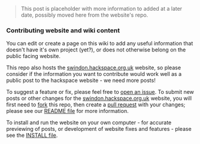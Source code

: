 > This post is placeholder with more information to added at a later date, possibly moved here from the website's repo.

### Contributing website and wiki content

You can edit or create a page on this wiki to add any useful information that doesn't have it's own project (yet?), or does not otherwise belong on the public facing website.

[snhack organisation]: https://github.com/snhack

This repo also hosts the [swindon.hackspace.org.uk] website, so please consider if the information you want to contribute would work well as a public post to the hackspace website - we need more posts!

To suggest a feature or fix, please feel free to [open an issue](https://help.github.com/articles/github-glossary#issue).  To submit new posts or other changes for the [swindon.hackspace.org.uk] website, you will first need to [fork] this repo, then create a [pull request] with your changes; please see our [README file] for more information.

[swindon.hackspace.org.uk]: http://swindon.hackspace.org.uk/
[README file]: https://github.com/snhack/snhack.github.com/blob/master/README.md
[INSTALL file]: https://github.com/snhack/snhack.github.com/blob/master/INSTALL.md

[fork]: https://help.github.com/articles/fork-a-repo
[pull request]: https://help.github.com/articles/using-pull-requests

To install and run the website on your own computer - for accurate previewing of posts, or development of website fixes and features - please see the [INSTALL file].